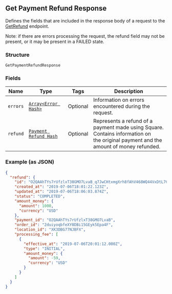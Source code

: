 ## Get Payment Refund Response

Defines the fields that are included in the response body of
a request to the [GetRefund](#endpoint-refunds-getpaymentrefund) endpoint.

Note: if there are errors processing the request, the refund field may not be
present, or it may be present in a FAILED state.

### Structure

`GetPaymentRefundResponse`

### Fields

| Name | Type | Tags | Description |
|  --- | --- | --- | --- |
| `errors` | [`Array<Error Hash>`](/doc/models/error.md) | Optional | Information on errors encountered during the request. |
| `refund` | [`Payment Refund Hash`]($m/PaymentRefund) | Optional | Represents a refund of a payment made using Square. Contains information on<br>the original payment and the amount of money refunded. |

### Example (as JSON)

```json
{
  "refund": {
    "id": "O2QAAhTYs7rUfzlxT38GMO7LvaB_q7JwCHtxmgXrh8fAhV468WQ44VxDtL7CU4yVRlsbXmI",
    "created_at": "2019-07-06T18:01:22.123Z",
    "updated_at": "2019-07-06T18:06:03.874Z",
    "status": "COMPLETED",
    "amount_money": {
      "amount": 1000,
      "currency": "USD"
    },
    "payment_id": "O2QAAhTYs7rUfzlxT38GMO7LvaB",
    "order_id": "2duiyoqbfeXY0DBi15GEyk5Epa4F",
    "location_id": "XK3DBG77NJBFX",
    "processing_fee": [
      {
        "effective_at": "2019-07-06T20:01:12.000Z",
        "type": "INITIAL",
        "amount_money": {
          "amount": -59,
          "currency": "USD"
        }
      }
    ]
  }
}
```


